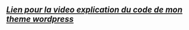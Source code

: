 ## ___[Lien pour la video explication du code de mon theme wordpress](https://clipchamp.com/watch/Om7v7LyyeHY)___
